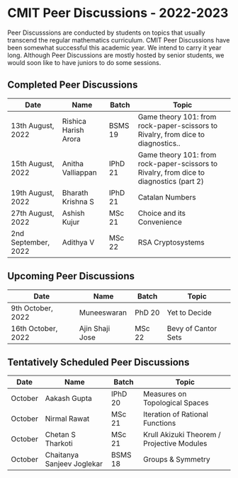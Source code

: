 # CMIT Peer Discussions - 2022-2023

Peer Discusssions are conducted by students on topics that usually transcend the regular mathematics curriculum. 
CMIT Peer Discussions have been somewhat successful this academic year. We intend to carry it year long.
Although Peer Discussions are mostly hosted by senior students, we would soon like to have juniors to do some sessions.

## Completed Peer Discussions
| Date | Name | Batch | Topic |
| --- | --- | --- | --- |
| 13th August, 2022 | Rishica Harish Arora | BSMS 19 | Game theory 101: from rock-paper-scissors to Rivalry, from dice to diagnostics.. |
| 15th August, 2022 |  Anitha Valliappan | IPhD 21 | Game theory 101: from rock-paper-scissors to Rivalry, from dice to diagnostics (part 2)  |
| 19th August, 2022 | Bharath Krishna S | IPhD 21 | Catalan Numbers |
| 27th August, 2022 | Ashish Kujur | MSc 21 | Choice and its Convenience |
| 2nd September, 2022 | Adithya V | MSc 22 | RSA Cryptosystems |


## Upcoming Peer Discussions
| Date | Name | Batch | Topic |
| --- | --- | --- | --- |
| 9th October, 2022 | Muneeswaran | PhD 20 | Yet to Decide |
| 16th October, 2022 | Ajin Shaji Jose | MSc 22 | Bevy of Cantor Sets |

## Tentatively Scheduled Peer Discussions
| Date | Name | Batch | Topic |
| --- | --- | --- | --- |
| October | Aakash Gupta | IPhD 20 | Measures on Topological Spaces |
| October | Nirmal Rawat| MSc 21 | Iteration of Rational Functions |
| October | Chetan S Tharkoti | MSc 21 | Krull Akizuki Theorem / Projective Modules |
| October | Chaitanya Sanjeev Joglekar | BSMS 18 | Groups & Symmetry |
